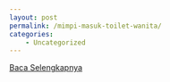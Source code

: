 ```yaml
---
layout: post
permalink: /mimpi-masuk-toilet-wanita/
categories:
    - Uncategorized
---
```


[Baca Selengkapnya](/04)